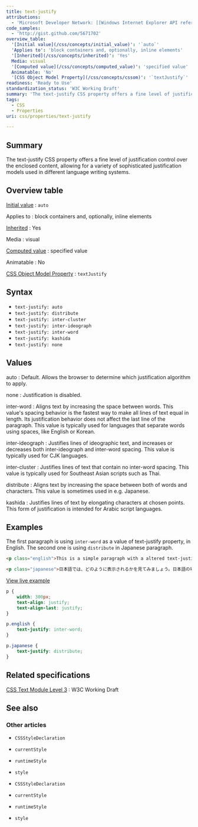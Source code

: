 ```yaml
---
title: text-justify
attributions:
  - 'Microsoft Developer Network: [[Windows Internet Explorer API reference](http://msdn.microsoft.com/en-us/library/ie/hh828809%28v=vs.85%29.aspx) Article]'
code_samples:
  - 'http://gist.github.com/5671702'
overview_table:
  '[Initial value](/css/concepts/initial_value)': '`auto`'
  'Applies to': 'block containers and, optionally, inline elements'
  '[Inherited](/css/concepts/inherited)': 'Yes'
  Media: visual
  '[Computed value](/css/concepts/computed_value)': 'specified value'
  Animatable: 'No'
  '[CSS Object Model Property](/css/concepts/cssom)': '`textJustify`'
readiness: 'Ready to Use'
standardization_status: 'W3C Working Draft'
summary: 'The text-justify CSS property offers a fine level of justification control over the enclosed content, allowing for a variety of sophisticated justification models used in different language writing systems.'
tags:
  - CSS
  - Properties
uri: css/properties/text-justify

---
```

## <span>Summary</span>

The text-justify CSS property offers a fine level of justification control over the enclosed content, allowing for a variety of sophisticated justification models used in different language writing systems.

## <span>Overview table</span>

[Initial value](/css/concepts/initial_value)
:   `auto`

Applies to
:   block containers and, optionally, inline elements

[Inherited](/css/concepts/inherited)
:   Yes

Media
:   visual

[Computed value](/css/concepts/computed_value)
:   specified value

Animatable
:   No

[CSS Object Model Property](/css/concepts/cssom)
:   `textJustify`

## <span>Syntax</span>

-   `text-justify: auto`
-   `text-justify: distribute`
-   `text-justify: inter-cluster`
-   `text-justify: inter-ideograph`
-   `text-justify: inter-word`
-   `text-justify: kashida`
-   `text-justify: none`

## <span>Values</span>

auto
:   Default. Allows the browser to determine which justification algorithm to apply.

none
:   Justification is disabled.

inter-word
:   Aligns text by increasing the space between words. This value's spacing behavior is the fastest way to make all lines of text equal in length. Its justification behavior does not affect the last line of the paragraph. This value is typically used for languages that separate words using spaces, like English or Korean.

inter-ideograph
:   Justifies lines of ideographic text, and increases or decreases both inter-ideograph and inter-word spacing. This value is typically used for CJK languages.

inter-cluster
:   Justifies lines of text that contain no inter-word spacing. This value is typically used for Southeast Asian scripts such as Thai.

distribute
:   Aligns text by increasing the space between both of words and characters. This value is sometimes used in e.g. Japanese.

kashida
:   Justifies lines of text by elongating characters at chosen points. This form of justification is intended for Arabic script languages.

## <span>Examples</span>

The first paragraph is using `inter-word` as a value of text-justify property, in English. The second one is using `distribute` in Japanese paragraph.

``` html
<p class="english">This is a simple paragraph with a altered text-justify value by inter-word.</p>

<p class="japanese">日本語では、どのように表示されるかを見てみましょう。日本語の場合にはdistributeが使用される場合があります。</p>
```

[View live example](http://code.webplatform.org/gist/5671702)

``` css
p {
    width: 300px;
    text-align: justify;
    text-align-last: justify;
}

p.english {
    text-justify: inter-word;
}

p.japanese {
    text-justify: distribute;
}
```

## <span>Related specifications</span>

[CSS Text Module Level 3](http://www.w3.org/TR/css3-text/#text-justify0)
:   W3C Working Draft

## <span>See also</span>

### <span>Other articles</span>

-   `CSSStyleDeclaration`
-   `currentStyle`
-   `runtimeStyle`
-   `style`

-   `CSSStyleDeclaration`
-   `currentStyle`
-   `runtimeStyle`
-   `style`
